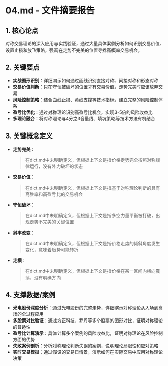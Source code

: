 # 04.md - 文件摘要报告

## 1. 核心论点
对称交易理论的深入应用与实践验证，通过大量具体案例分析如何识别交易价值、设置止损和放飞策略，强调在走势不完美的位置寻找高概率交易机会。

## 2. 关键要点
- **实战图形识别**：详细演示如何通过画线识别直接对称、间接对称和形态对称
- **交易价值判断**：只在守恒被破坏的位置才有交易价值，走势完美时应该放弃交易
- **风险控制策略**：结合白线止损、黄线支撑等技术指标，建立完整的风险控制体系
- **盈亏比优化**：通过对称理论识别高盈亏比机会，实现3-5倍的风险收益比
- **多理论融合**：将对称理论与4分之3音量线、填坑策略等技术方法有机结合

## 3. 关键概念定义
- **走势完美**：
  > 在dict.md中未明确定义，但根据上下文是指价格走势完全按照对称规律运行，没有外力破坏的状态

- **交易价值**：
  > 在dict.md中未明确定义，但根据上下文是指基于对称理论判断的具有高胜率和高盈亏比的交易机会

- **守恒破坏**：
  > 在dict.md中未明确定义，但根据上下文是指多空力量平衡被打破，出现走势不完美的关键位置

- **斜率改变**：
  > 在dict.md中未明确定义，但根据上下文是指价格走势的倾斜角度发生变化，意味着趋势可能转折

- **走横**：
  > 在dict.md中未明确定义，但根据上下文是指价格在某一区间内横向震荡，没有明确方向

## 4. 支撑数据/案例
- **光电股份深度分析**：通过光电股份的完整走势，详细演示对称理论从入场到离场的全过程应用
- **多股票对比验证**：通过方正科技、乔丹等多个股票的图形对比，证明对称理论的普适性
- **盈亏比计算演示**：具体计算多个案例的风险收益比，证明对称理论在风险控制方面的优势
- **失败案例剖析**：分析对称理论判断失误的案例，说明理论局限性和应对策略
- **实时交易模拟**：通过假设的交易日情景，演示如何在实际交易中应用对称理论决策